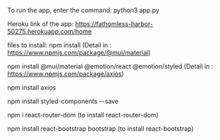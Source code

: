 To run the app, enter the command: python3 app.py

Heroku link of the app: 
https://fathomless-harbor-50275.herokuapp.com/home

files to install: 
npm install
(Detail in : https://www.npmjs.com/package/@mui/material)

npm install @mui/material @emotion/react @emotion/styled
(Detail in : https://www.npmjs.com/package/axios)

npm install axios

npm install styled-components --save


npm i react-router-dom 
(to install react-router-dom)

npm install react-bootstrap bootstrap
(to install react-bootstrap)